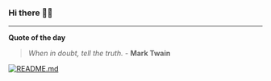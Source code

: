 ### Hi there 👋🏻


---

**Quote of the day**

> *When in doubt, tell the truth.* - **Mark Twain** 

[![README.md](https://github.com/marcolovazzano/marcolovazzano/actions/workflows/readme.yml/badge.svg?branch=main)](https://github.com/marcolovazzano/marcolovazzano/actions/workflows/readme.yml)
